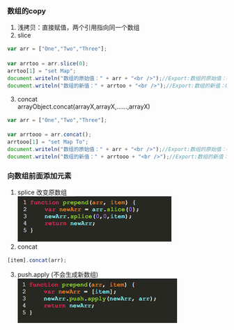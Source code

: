 ### 数组的copy
1. 浅拷贝：直接赋值，两个引用指向同一个数组 <br>
2. slice <br>
```javascript
var arr = ["One","Two","Three"];

var arrtoo = arr.slice(0);
arrtoo[1] = "set Map";
document.writeln("数组的原始值：" + arr + "<br />");//Export:数组的原始值：One,Two,Three
document.writeln("数组的新值：" + arrtoo + "<br />");//Export:数组的新值：One,set Map,Three
```
3. concat <br>
arrayObject.concat(arrayX,arrayX,......,arrayX) <br>
```javascript
var arr = ["One","Two","Three"];

var arrtooo = arr.concat();
arrtooo[1] = "set Map To";
document.writeln("数组的原始值：" + arr + "<br />");//Export:数组的原始值：One,Two,Three
document.writeln("数组的新值：" + arrtooo + "<br />");//Export:数组的新值：One,set Map To,Three
```
### 向数组前面添加元素
1. splice 改变原数组 <br>
![image](https://github.com/Yanssie/CodePractice/blob/master/image/copy1.png)
2. concat <br>
```javascript
[item].concat(arr);
```
3. push.apply (不会生成新数组)<br> 
![image](https://github.com/Yanssie/CodePractice/blob/master/image/copy2.png)
